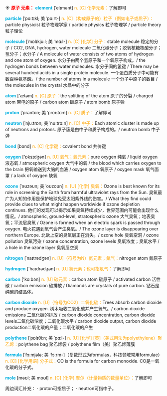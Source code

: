 ☀ <font color="red">**原子 元素：**</font>
<font color="sky blue">**element**</font> [ˈelɪmənt]
<font color="orange">n. [C] 化学元素：</font>了解即可            

<font color="sky blue">**particle**</font> [ˈpɑ:tɪkl; 美 ˈpɑ:rt-]
<font color="orange">n. [C]（构成原子的）粒子（例如电子或质子）：</font>particle physicist 粒子物理学家 / particle physics 粒子物理学 / particle theory 粒子理论          

<font color="sky blue">**molecule**</font> [ˈmɒlɪkju:l; 美 ˈmɑ:l-]
<font color="orange">n. [C] [化学] 分子：</font>stable molecule 稳定的分子 / CO2, DNA, hydrogen, water molecule 二氧化碳分子；脱氧核糖核酸分子；氢分子；水分子 / A molecule of water consists of two atoms of hydrogen and one atom of oxygen. 水分子由两个氢原子和一个氧原子构成。/ the hydrogen bonds between water molecules. 水分子间的氢键 / There may be several hundred acids in a single protein molecule. 一个蛋白质分子中可能有数百种氨基酸。/ the number of atoms in a molecule 一个分子中原子的数目 / the molecules in the crystal 水晶中的分子

<font color="sky blue">**atom**</font> ['ætəm] 
<font color="orange">n. [C] 原子：</font>the splitting of the atom 原子的分裂 / charged atom 带电的原子 / carbon atom 碳原子 / atom bomb 原子弹
           
<font color="sky blue">**proton**</font> [ˈprəʊtɒn; 美 ˈproʊtɑ:n]
<font color="orange">n. [C] 质子：</font>了解即可

<font color="sky blue">**neutron**</font> [ˈnju:trɒn; 美 ˈnu:trɑ:n]
<font color="orange">n. [C] 中子：</font>Each atomic cluster is made up of neutrons and protons. 原子簇是由中子和质子构成的。/ neutron bomb 中子弹

<font color="sky blue">**bond**</font> [bɒnd] 
<font color="orange">n. [C] 化学键：</font>covalent bond 共价键
       
<font color="sky blue">**oxygen**</font> ['ɒksɪdӡən] 
<font color="orange">n. [U] 氧气；氧元素：</font>pure oxygen 纯氧 / liquid oxygen 液态氧 / atmospheric oxygen 大气中的氧 / the blood which carries oxygen to the brain 把氧输送到大脑的血液 / oxygen atom 氧原子 / oxygen mask 氧气面罩 / a lack of oxygen 缺氧
                      
<font color="sky blue">**ozone**</font> [ˈəʊzəʊn; 美 ˈoʊzoʊn]
<font color="orange">n. [U] [化学] 臭氧：</font>Ozone is best known for its role in screening the Earth from harmful ultraviolet rays from the Sun. 臭氧最广为人知的作用是保护地球免受太阳紫外线的伤害。/ What they find could provide clues to what might happen worldwide if ozone depletion continues. 他们的发现可以揭示如果臭氧持续减少，世界范围内可能会出现什么情况。/ atmospheric, ground-level, stratospheric ozone 大气臭氧；地表臭氧；平流层臭氧 / Ozone is formed when an electric spark is passed through oxygen. 电火花遇到氧气会产生臭氧。/ The ozone layer is disappearing over northern Europe. 北欧上空的臭氧层正在消失。/ ozone hole 臭氧空洞 / ozone pollution 臭氧污染 / ozone concentration, ozone levels 臭氧浓度；臭氧水平 / a hole in the ozone layer 臭氧层空洞

<font color="sky blue">**nitrogen**</font> [ˈnaɪtrədʒən]
<font color="orange">n. [U]（符号为N）氮元素；氮气：</font>nitrogen atom 氮原子

<font color="sky blue">**hydrogen**</font> ['haɪdrədӡən] 
<font color="orange">n. [U] 氢元素；也可指氢气：</font>了解即可

<font color="sky blue">**carbon**</font> ['kɑːbən] 
<font color="orange">n. [U] 碳元素：</font>carbon atom 碳原子 / activated carbon 活性碳 / carbon emission 碳排放 / Diamonds are crystals of pure carbon. 钻石是纯碳的结晶体。
                      
<font color="sky blue">**carbon dioxide**</font>
<font color="orange">n. [U]（符号为CO2）二氧化碳：</font>Trees absorb carbon dioxide and produce oxygen. 树木吸收二氧化碳并产生氧气。/ carbon dioxide emissions 二氧化碳的排放 / carbon dioxide concentration, carbon dioxide levels二氧化碳浓度；二氧化碳水平 / carbon dioxide output, carbon dioxide production二氧化碳的产量；二氧化碳的产生
           
<font color="sky blue">**polythene**</font> [ˈpɒlɪθi:n; 美 ˈpɑ:l-]
<font color="orange">n. [U] [化学] [英]（美式用法为polyethylene）聚乙烯：</font>polythene bag 聚乙烯袋 / polythene film（美）聚乙烯薄膜

<font color="sky blue">**formula**</font> [ˈfɔ:mjələ; 美 ˈfɔ:rm-]（复数形式为formulas，科技领域常用formulae）
<font color="orange">n. [C] [化学用语] 分子式：</font>CO is the formula for carbon monoxide. CO是一氧化碳的分子式。
           
<font color="sky blue">**mole**</font> [məʊl; 美 moʊl]
<font color="orange">n. [C] [化学] 摩尔（计量物质的数量单位）：</font>了解即可

周边词汇补充：
· proton可指质子；
· neutron可指中子。


